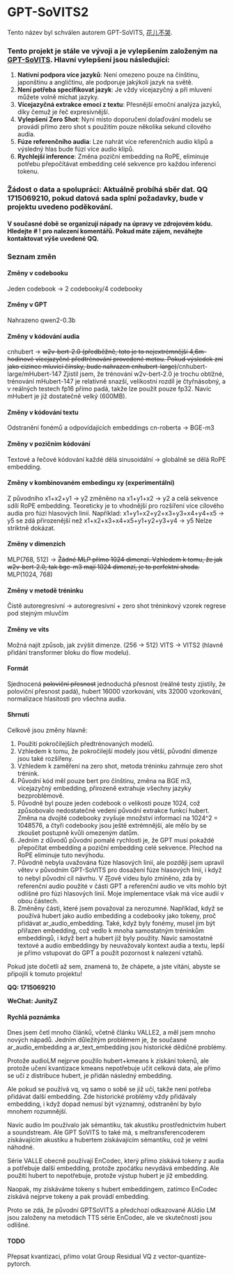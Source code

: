 # GPT-SoVITS2

Tento název byl schválen autorem GPT-SoVITS, [花儿不哭](https://space.bilibili.com/5760446?spm_id_from=333.337.0.0).

### Tento projekt je stále ve vývoji a je vylepšením založeným na [GPT-SoVITS](https://github.com/RVC-Boss/GPT-SoVITS). Hlavní vylepšení jsou následující:

1. **Nativní podpora více jazyků**: Není omezeno pouze na čínštinu, japonštinu a angličtinu, ale podporuje jakýkoli jazyk na světě.
2. **Není potřeba specifikovat jazyk**: Je vždy vícejazyčný a při mluvení můžete volně míchat jazyky.
3. **Vícejazyčná extrakce emocí z textu**: Přesnější emoční analýza jazyků, díky čemuž je řeč expresivnější.
4. **Vylepšení Zero Shot**: Nyní místo doporučení dolaďování modelu se provádí přímo zero shot s použitím pouze několika sekund cílového audia.
5. **Fúze referenčního audia**: Lze nahrát více referenčních audio klipů a výsledný hlas bude fúzí více audio klipů.
6. **Rychlejší inference**: Změna poziční embedding na RoPE, eliminuje potřebu přepočítávat embedding celé sekvence pro každou inferenci tokenu.

### **Žádost o data a spolupráci**: Aktuálně probíhá sběr dat. QQ 1715069210, pokud datová sada splní požadavky, bude v projektu uvedeno poděkování.

#### V současné době se organizují nápady na úpravy ve zdrojovém kódu. Hledejte # ! pro nalezení komentářů. Pokud máte zájem, neváhejte kontaktovat výše uvedené QQ.

### Seznam změn

#### Změny v codebooku
Jeden codebook -> 2 codebooky/4 codebooky

#### Změny v GPT
Nahrazeno qwen2-0.3b

#### Změny v kódování audia
cnhubert -> ~~w2v-bert-2.0 (předběžně, toto je to nejextrémnější 4,6m-hodinové vícejazyčné předtrénování provedené metou. Pokud výsledek zní jako cizinec mluvící čínsky, bude nahrazen cnhubert-large)~~/cnhubert-large/mHubert-147
Zjistil jsem, že trénování w2v-bert-2.0 je trochu obtížné, trénování mHubert-147 je relativně snazší, velikostní rozdíl je čtyřnásobný, a v reálných testech fp16 přímo padá, takže lze použít pouze fp32. Navíc mHubert je již dostatečně velký (600MB).

#### Změny v kódování textu
Odstranění fonémů a odpovídajících embeddings
cn-roberta -> BGE-m3

#### Změny v pozičním kódování
Textové a řečové kódování každé dělá sinusoidální -> globálně se dělá RoPE embedding.

#### Změny v kombinovaném embedingu xy (experimentální)
Z původního
x1+x2+y1 -> y2
změněno na
x1+y1+x2 -> y2
a celá sekvence sdílí RoPE embedding.
Teoreticky je to vhodnější pro rozšíření více cílového audia pro fúzi hlasových linií.
Například:
x1+y1+x2+y2+x3+y3+x4+y4+x5 -> y5
se zdá přirozenější než
x1+x2+x3+x4+x5+y1+y2+y3+y4 -> y5
Nelze striktně dokázat.

#### Změny v dimenzích
MLP(768, 512) -> ~~Žádné MLP přímo 1024 dimenzí. Vzhledem k tomu, že jak w2v-bert-2.0, tak bge-m3 mají 1024 dimenzí, je to perfektní shoda.~~ MLP(1024, 768)

#### Změny v metodě tréninku
Čistě autoregresivní -> autoregresivní + zero shot tréninkový vzorek regrese pod stejným mluvčím

#### Změny ve vits
Možná najít způsob, jak zvýšit dimenze. (256 -> 512) VITS -> VITS2 (hlavně přidání transformer bloku do flow modelu).

#### Formát
Sjednocená ~~poloviční přesnost~~ jednoduchá přesnost (reálné testy zjistily, že poloviční přesnost padá), hubert 16000 vzorkování, vits 32000 vzorkování, normalizace hlasitosti pro všechna audia.

#### Shrnutí
Celkově jsou změny hlavně:
1. Použití pokročilejších předtrénovaných modelů.
2. Vzhledem k tomu, že pokročilejší modely jsou větší, původní dimenze jsou také rozšířeny.
3. Vzhledem k zaměření na zero shot, metoda tréninku zahrnuje zero shot trénink.
4. Původní kód měl pouze bert pro čínštinu, změna na BGE m3, vícejazyčný embedding, přirozeně extrahuje všechny jazyky bezproblémově.
5. Původně byl pouze jeden codebook o velikosti pouze 1024, což způsobovalo nedostatečné vedení původní extrakce funkcí hubert. Změna na dvojité codebooky zvyšuje množství informací na 1024^2 = 1048576, a čtyři codebooky jsou ještě extrémnější, ale mělo by se zkoušet postupně kvůli omezeným datům.
6. Jedním z důvodů původní pomalé rychlosti je, že GPT musí pokaždé přepočítat embedding a poziční embedding celé sekvence. Přechod na RoPE eliminuje tuto nevýhodu.
7. Původně nebyla uvažována fúze hlasových linií, ale později jsem upravil větev v původním GPT-SoVITS pro dosažení fúze hlasových linií, i když to nebyl původní cíl návrhu. V 花ově videu bylo zmíněno, zda by referenční audio použité v části GPT a referenční audio ve vits mohlo být odlišné pro fúzi hlasových linií. Moje implementace však má více audií v obou částech.
8. Změněny části, které jsem považoval za nerozumné. Například, když se používá hubert jako audio embedding a codebooky jako tokeny, proč přidávat ar_audio_embedding. Také, když byly fonémy, musel jim být přiřazen embedding, což vedlo k mnoha samostatným tréninkům embeddingů, i když bert a hubert již byly použity. Navíc samostatné textové a audio embeddingy by neuvažovaly kontext audia a textu, lepší je přímo vstupovat do GPT a použít pozornost k nalezení vztahů.

Pokud jste dočetli až sem, znamená to, že chápete, a jste vítáni, abyste se připojili k tomuto projektu!

**QQ: 1715069210**

**WeChat: JunityZ**

#### Rychlá poznámka
Dnes jsem četl mnoho článků, včetně článku VALLE2, a měl jsem mnoho nových nápadů. Jedním důležitým problémem je, že současné ar_audio_embedding a ar_text_embedding jsou historické dědičné problémy.

Protože audioLM nejprve použilo hubert+kmeans k získání tokenů, ale protože učení kvantizace kmeans nepotřebuje učit celková data, ale přímo se učí z distribuce hubert, je přidán následný embedding.

Ale pokud se používá vq, vq samo o sobě se již učí, takže není potřeba přidávat další embedding. Zde historické problémy vždy přidávaly embedding, i když dopad nemusí být významný, odstranění by bylo mnohem rozumnější.

Navíc audio lm používalo jak sémantiku, tak akustiku prostřednictvím hubert a soundstream. Ale GPT SoVITS to také má, s meltransferencoderem získávajícím akustiku a hubertem získávajícím sémantiku, což je velmi náhodné.

Série VALLE obecně používají EnCodec, který přímo získává tokeny z audia a potřebuje další embedding, protože zpočátku nevydává embedding. Ale použití hubert to nepotřebuje, protože výstup hubert je již embedding.

Naopak, my získáváme tokeny s hubert embeddingem, zatímco EnCodec získává nejprve tokeny a pak provádí embedding.

Proto se zdá, že původní GPTSoVITS a předchozí odkazované AUdio LM jsou založeny na metodách TTS série EnCodec, ale ve skutečnosti jsou odlišné.

#### TODO
Přepsat kvantizaci, přímo volat Group Residual VQ z vector-quantize-pytorch.

